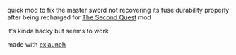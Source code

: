 quick mod to fix the master sword not recovering its fuse durability properly after being recharged for [The Second Quest](https://gamebanana.com/mods/479009) mod

it's kinda hacky but seems to work

made with [exlaunch](https://github.com/shadowninja108/exlaunch)